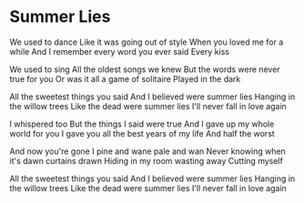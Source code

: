 # Summer Lies

We used to dance
Like it was going out of style
When you loved me for a while
And I remember every word you ever said
Every kiss

We used to sing
All the oldest songs we knew
But the words were never true for you
Or was it all a game of solitaire
Played in the dark

All the sweetest things you said
And I believed were summer lies
Hanging in the willow trees
Like the dead were summer lies
I'll never fall in love again

I whispered too
But the things I said were true
And I gave up my whole world for you
I gave you all the best years of my life
And half the worst

And now you're gone
I pine and wane pale and wan
Never knowing when it's dawn curtains drawn
Hiding in my room wasting away
Cutting myself

All the sweetest things you said
And I believed were summer lies
Hanging in the willow trees
Like the dead were summer lies
I'll never fall in love again
